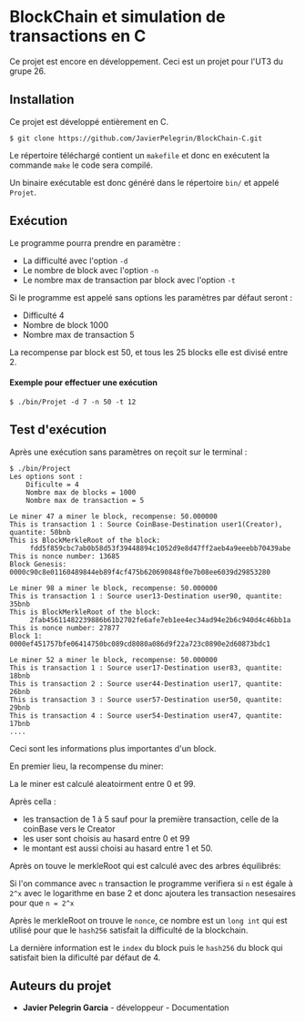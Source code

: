 # BlockChain et simulation de transactions en C

Ce projet est encore en développement. Ceci est un projet pour l'UT3 du grupe 26.

## Installation

Ce projet est développé entièrement en C.

```
$ git clone https://github.com/JavierPelegrin/BlockChain-C.git
```

Le répertoire téléchargé contient un `makefile` et donc en exécutent la commande `make` le code sera compilé.

Un binaire exécutable est donc généré dans le répertoire `bin/` et appelé `Projet`.

## Exécution

Le programme pourra prendre en paramètre :

- La difficulté avec l'option `-d`
- Le nombre de block avec l'option `-n`
- Le nombre max de transaction par block avec l'option `-t`

Si le programme est appelé sans options les paramètres par défaut seront :

- Difficulté 4
- Nombre de block 1000
- Nombre max de transaction 5

La recompense par block est 50, et tous les 25 blocks elle est divisé entre 2.

#### Exemple pour effectuer une exécution

```
$ ./bin/Projet -d 7 -n 50 -t 12
```

## Test d'exécution

Après une exécution sans paramètres on reçoit sur le terminal :

```
$ ./bin/Project
Les options sont :
	Dificulte = 4
	Nombre max de blocks = 1000
	Nombre max de transaction = 5

Le miner 47 a miner le block, recompense: 50.000000
This is transaction 1 : Source CoinBase-Destination user1(Creator), quantite: 50bnb
This is BlockMerkleRoot of the block:
	 fdd5f859cbc7ab0b58d53f39448894c1052d9e8d47ff2aeb4a9eeebb70439abe
This is nonce number: 13685
Block Genesis: 0000c90c8e01160489844eb89f4cf475b620690848f0e7b08ee6039d29853280

Le miner 98 a miner le block, recompense: 50.000000
This is transaction 1 : Source user13-Destination user90, quantite: 35bnb
This is BlockMerkleRoot of the block:
	 2fab45611482239886b61b2702fe6afe7eb1ee4ec34ad94e2b6c940d4c46bb1a
This is nonce number: 27877
Block 1: 0000ef451757bfe06414750bc089cd8080a086d9f22a723c0890e2d60873bdc1

Le miner 52 a miner le block, recompense: 50.000000
This is transaction 1 : Source user17-Destination user83, quantite: 18bnb
This is transaction 2 : Source user44-Destination user17, quantite: 26bnb
This is transaction 3 : Source user57-Destination user50, quantite: 29bnb
This is transaction 4 : Source user54-Destination user47, quantite: 17bnb
....
```

Ceci sont les informations plus importantes d'un block.

En premier lieu, la recompense du miner:

La le miner est calculé aleatoirment entre 0 et 99.

Après cella :

- les transaction de 1 à 5 sauf pour la première transaction, celle de la coinBase vers le Creator
- les user sont choisis au hasard entre 0 et 99
- le montant est aussi choisi au hasard entre 1 et 50.

Après on touve le merkleRoot qui est calculé avec des arbres équilibrés:

Si l'on commance avec `n` transaction le programme verifiera si `n` est égale à `2^x` avec le logarithme en base 2 et donc ajoutera les transaction nesesaires pour que `n = 2^x`

Après le merkleRoot on trouve le `nonce`, ce nombre est un `long int` qui est utilisé pour que le `hash256` satisfait la difficulté de la blockchain.

La dernière information est le `index` du block puis le `hash256` du block qui satisfait bien la dificulté par défaut de 4.

## Auteurs du projet

- **Javier Pelegrin Garcia** - développeur - Documentation